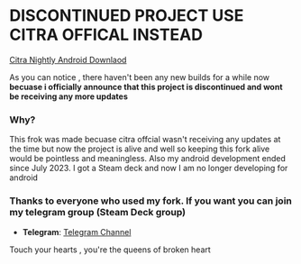 **DISCONTINUED PROJECT USE CITRA OFFICAL INSTEAD**
==============
[Citra Nightly Android Downlaod](https://citra-emu.org/download/#)

As you can notice , there haven't been any new builds for a while now **becuase i officially announce that this project is discontinued and wont be receiving any more updates** 

### Why?

This frok was made becuase citra offcial wasn't receiving any updates at the time but now the project is alive and well so keeping this fork alive would be pointless and meaningless. 
Also my android development ended since July 2023. I got a Steam deck and now I am no longer developing for android

### Thanks to everyone who used my fork. If you want you can join my telegram group (Steam Deck group)

* __Telegram__: [Telegram Channel](https://t.me/joinchat/lTkg6yC6pQAxNzM0)

Touch your hearts , you're the queens of broken heart
